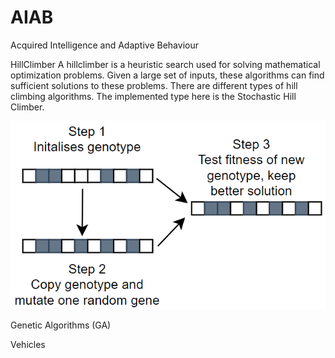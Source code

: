 # AIAB
Acquired Intelligence and Adaptive Behaviour

HillClimber
A hillclimber is a heuristic search used for solving mathematical optimization problems. Given a large set of inputs, these algorithms can find sufficient solutions to these problems. There are different types of hill climbing algorithms. The implemented type here is the Stochastic Hill Climber.

![Hill Climber process](/images/hillclimberDiagram.PNG)


Genetic Algorithms (GA)





Vehicles


